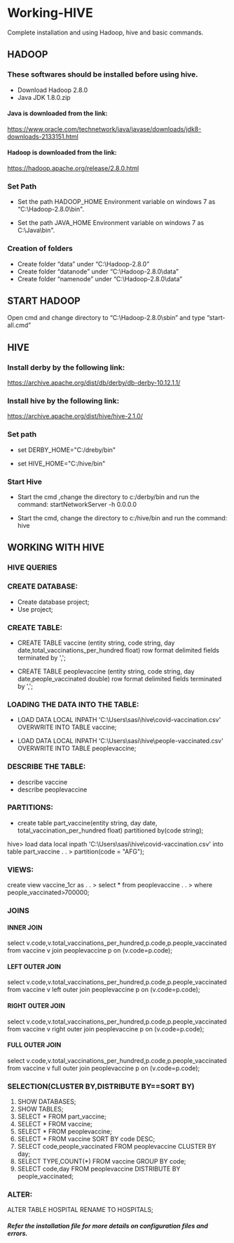 # Working-HIVE
Complete installation and using Hadoop, hive and basic commands.

## HADOOP

### These softwares should be installed before using hive.

* Download Hadoop 2.8.0 
* Java JDK 1.8.0.zip 


#### Java is downloaded from the link:

https://www.oracle.com/technetwork/java/javase/downloads/jdk8-downloads-2133151.html


#### Hadoop is downloaded from the link:

https://hadoop.apache.org/release/2.8.0.html

### Set Path

* Set the path HADOOP_HOME Environment variable on windows 7 as “C:\Hadoop-2.8.0\bin".

* Set the path JAVA_HOME Environment variable on windows 7 as C:\Java\bin".

### Creation of folders

* Create folder “data” under “C:\Hadoop-2.8.0”
* Create folder “datanode” under “C:\Hadoop-2.8.0\data”
* Create folder “namenode” under “C:\Hadoop-2.8.0\data”

## START HADOOP

Open cmd and change directory to “C:\Hadoop-2.8.0\sbin” and type 
“start-all.cmd” 

## HIVE
### Install derby by the following link:

https://archive.apache.org/dist/db/derby/db-derby-10.12.1.1/

### Install hive by the following link:

https://archive.apache.org/dist/hive/hive-2.1.0/

### Set path

* set DERBY_HOME="C:/dreby/bin"

* set HIVE_HOME="C:/hive/bin"

### Start Hive

* Start the cmd ,change the directory to c:/derby/bin and run the command: startNetworkServer -h 0.0.0.0

* Start the cmd, change the directory to c:/hive/bin and run the command: hive

## WORKING WITH HIVE

### HIVE QUERIES

### CREATE DATABASE:

* Create database project;
* Use project;

### CREATE TABLE:

* CREATE TABLE vaccine (entity string, code string, day date,total_vaccinations_per_hundred float) row format delimited fields terminated by ',';

* CREATE TABLE peoplevaccine (entity string, code string, day date,people_vaccinated double) row format delimited fields terminated by ',';

### LOADING THE DATA INTO THE TABLE:

* LOAD DATA LOCAL INPATH 'C:\Users\sasi\hive\covid-vaccination.csv' OVERWRITE INTO TABLE vaccine;

 * LOAD DATA LOCAL INPATH 'C:\Users\sasi\hive\people-vaccinated.csv' OVERWRITE INTO TABLE peoplevaccine;


### DESCRIBE THE TABLE:
* describe vaccine
* describe peoplevaccine


### PARTITIONS:

* create table part_vaccine(entity string, day date, total_vaccination_per_hundred float) partitioned by(code string);

hive> load data local inpath 'C:\Users\sasi\hive\covid-vaccination.csv' into table part_vaccine
. . > partition(code = "AFG");

### VIEWS:

create view vaccine_1cr as
. . > select * from peoplevaccine
. . > where people_vaccinated>700000;

### JOINS

#### INNER JOIN

select v.code,v.total_vaccinations_per_hundred,p.code,p.people_vaccinated from vaccine v join peoplevaccine p on (v.code=p.code);

#### LEFT OUTER JOIN

select v.code,v.total_vaccinations_per_hundred,p.code,p.people_vaccinated from vaccine v left outer join peoplevaccine p on (v.code=p.code);

#### RIGHT OUTER JOIN

select v.code,v.total_vaccinations_per_hundred,p.code,p.people_vaccinated from vaccine v right outer join peoplevaccine p on (v.code=p.code);

#### FULL OUTER JOIN

select v.code,v.total_vaccinations_per_hundred,p.code,p.people_vaccinated from vaccine v full outer join peoplevaccine p on (v.code=p.code);

### SELECTION(CLUSTER BY,DISTRIBUTE BY==SORT BY)

1. SHOW DATABASES;
2. SHOW TABLES;
3. SELECT * FROM part_vaccine;
4. SELECT * FROM vaccine;
5. SELECT * FROM peoplevaccine;
6. SELECT * FROM vaccine SORT BY code DESC;
7. SELECT code,people_vaccinated FROM peoplevaccine CLUSTER BY day;
8. SELECT TYPE,COUNT(*) FROM vaccine GROUP BY code;
9. SELECT code,day FROM peoplevaccine DISTRIBUTE BY people_vaccinated;


### ALTER:

ALTER TABLE HOSPITAL RENAME TO HOSPITALS; 

##### Refer the installation file for more details on configuration files and errors.
